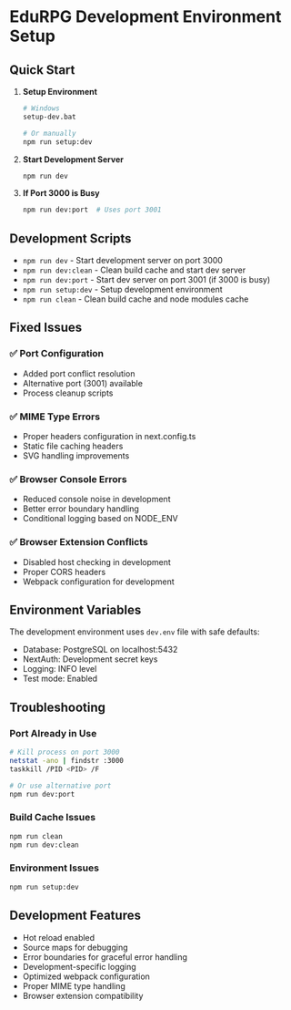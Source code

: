 # EduRPG Development Environment Setup

## Quick Start

1. **Setup Environment**
   ```bash
   # Windows
   setup-dev.bat
   
   # Or manually
   npm run setup:dev
   ```

2. **Start Development Server**
   ```bash
   npm run dev
   ```

3. **If Port 3000 is Busy**
   ```bash
   npm run dev:port  # Uses port 3001
   ```

## Development Scripts

- `npm run dev` - Start development server on port 3000
- `npm run dev:clean` - Clean build cache and start dev server
- `npm run dev:port` - Start dev server on port 3001 (if 3000 is busy)
- `npm run setup:dev` - Setup development environment
- `npm run clean` - Clean build cache and node modules cache

## Fixed Issues

### ✅ Port Configuration
- Added port conflict resolution
- Alternative port (3001) available
- Process cleanup scripts

### ✅ MIME Type Errors
- Proper headers configuration in next.config.ts
- Static file caching headers
- SVG handling improvements

### ✅ Browser Console Errors
- Reduced console noise in development
- Better error boundary handling
- Conditional logging based on NODE_ENV

### ✅ Browser Extension Conflicts
- Disabled host checking in development
- Proper CORS headers
- Webpack configuration for development

## Environment Variables

The development environment uses `dev.env` file with safe defaults:
- Database: PostgreSQL on localhost:5432
- NextAuth: Development secret keys
- Logging: INFO level
- Test mode: Enabled

## Troubleshooting

### Port Already in Use
```bash
# Kill process on port 3000
netstat -ano | findstr :3000
taskkill /PID <PID> /F

# Or use alternative port
npm run dev:port
```

### Build Cache Issues
```bash
npm run clean
npm run dev:clean
```

### Environment Issues
```bash
npm run setup:dev
```

## Development Features

- Hot reload enabled
- Source maps for debugging
- Error boundaries for graceful error handling
- Development-specific logging
- Optimized webpack configuration
- Proper MIME type handling
- Browser extension compatibility
